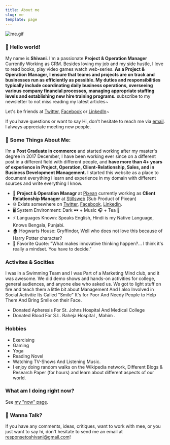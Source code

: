 ```yaml
---
title: About me
slug: me
template: page
---
```




![me.gif](https://cdn.hashnode.com/res/hashnode/image/upload/v1644573330092/-N1rhIbqMT.gif)


### 👋 Hello world!

My name is **Shivani**. I'm a passionate **Project & Operation Manager** Currently Working as CRM. Besides loving my job and my side hustle, I love to read books, play video games watch web-series. **As a Project & Operation Manager, I ensure that teams and projects are on track and businesses run as efficiently as possible. My duties and responsibilities typically include coordinating daily business operations, overseeing various company financial processes, managing appropriate staffing levels and establishing new hire training programs.** subscribe to my newsletter to not miss reading my latest articles~

Let's be friends at [Twitter](https://twitter.com/shivaniyadava), [Facebook](https://www.facebook.com/ritu.yadav.7) or [LinkedIn](https://www.linkedin.com/in/shivaniyadav/)~

If you have questions or want to say Hi, don't hesitate to reach me via [email](mailto:responsetoshivani@gmail.com). I always appreciate meeting new people.

### 🧐 Some Things About Me:


I’m a **Post Graduate in commerce** and started working after my master's degree in 2017 December, I have been working ever since on a different post in a different field with different people, and **have more than 4+ years of experience in Project, Operation, Client-Relationship, Sales, and in Business Development Management.** I started this website as a place to document everything i learn and experience in my domain with different sources and write everything I know.

-   💼 **Project & Operation Managr** at [Pixean](https://www.pixean.com/) currently working as **Client Relationship Manager** at [Stillsweb](https://stillsweb.com/) (Sub Product of Pixean)
-   🌐 Exists somewhere on [Twitter](https://twitter.com/shivaniyadava), [Facebook](https://www.facebook.com/ritu.yadav.7), [Linkedin](https://www.linkedin.com/in/shivaniyadav/).
-   🖥️ System Environment: Dark 🕶️ + Music 🎧 + Tea 🍵
-   ⚡ Languages Known: Speaks English, Hindi is my Native Language, Knows Bengala, Punjabi.
-   🏠 Hogwarts House: Gryffindor, Well who does not love this because of Harry Potter character?
-   💬 Favorite Quote: "What makes innovative thinking happen?... I think it's really a mindset. You have to decide."

### Activites & Socities
I was in a Swimming Team and I was Part of a Marketing Mind club, and it was awesome. We did demo shows and hands-on activities for college, general audiences, and anyone else who asked us. We got to light stuff on fire and teach them a little bit about Management And I also Involved in Social Activitie Its Called "Smile" It's for Poor And Needy People to Help Them And Bring Smile on their Face.

-   Donated Apheresis For St. Johns Hospital And Medical College
-   Donated Blood For S.L. Raheja Hospital , Mahim .

### Hobbies
-   Exercising
-   Gaming
-   Yoga
-   Reading Novel
-   Watching TV-Shows And Listening Music.
-   I enjoy doing random walks on the Wikipedia network, Different Blogs & Research Paper (for hours) and learn about different aspects of our world.

### What am I doing right now?

See [my "now" page](/now).


### 👼 Wanna Talk?

If you have any comments, ideas, critiques, want to work with mee, or you just want to say hi, don't hesitate to send me an email at [responsetoshivani@gmail.com](mailto:responsetoshivani@gmail.com)!